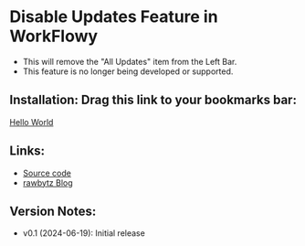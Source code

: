 # Disable Updates Feature in WorkFlowy
- This will remove the "All Updates" item from the Left Bar.
- This feature is no longer being developed or supported.  

## Installation: Drag this link to your bookmarks bar:

<!-- Special #setup editing instrucions go here -->
 <a href="javascript:(function (){alert('Hello world')})();">Hello World</a>


## Links:
- [Source code]()
- [rawbytz Blog](https://rawbytz.wordpress.com)


## Version Notes:
- v0.1 (2024-06-19): Initial release

<!-- 
LINKS REFERENCING THIS

Move xtras.text info here if necessary
 -->
